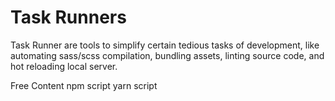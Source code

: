 # Task Runners

Task Runner are tools to simplify certain tedious tasks of development, like automating sass/scss compilation, bundling assets, linting source code, and hot reloading local server.

<ResourceGroupTitle>Free Content</ResourceGroupTitle>
<BadgeLink badgeText='Read' colorScheme='yellow' href='https://docs.npmjs.com/cli/v8/using-npm/scripts'>npm script</BadgeLink>
<BadgeLink badgeText='Read' colorScheme="yellow" href='https://classic.yarnpkg.com/lang/en/docs/cli/run/#toc-yarn-run-script'>yarn script</BadgeLink>
